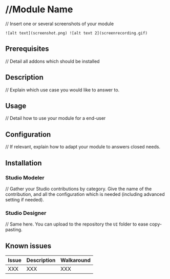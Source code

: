 # //Module Name

// Insert one or several screenshots of your module

```
![alt text](screenshot.png) ![alt text 2](screenrecording.gif)
```

## Prerequisites

// Detail all addons which should be installed

## Description

// Explain which use case you would like to answer to.

## Usage

// Detail how to use your module for a end-user

## Configuration

// If relevant, explain how to adapt your module to answers closed needs.

## Installation

### Studio Modeler

// Gather your Studio contributions by category. Give the name of the contribution, and all the configuration which is needed (including advanced setting if needed).

### Studio Designer

// Same here. You can upload to the repository the `UI` folder to ease copy-pasting.

## Known issues

Issue | Description | Walkaround
--- | --- | ---
XXX | XXX  | XXX

